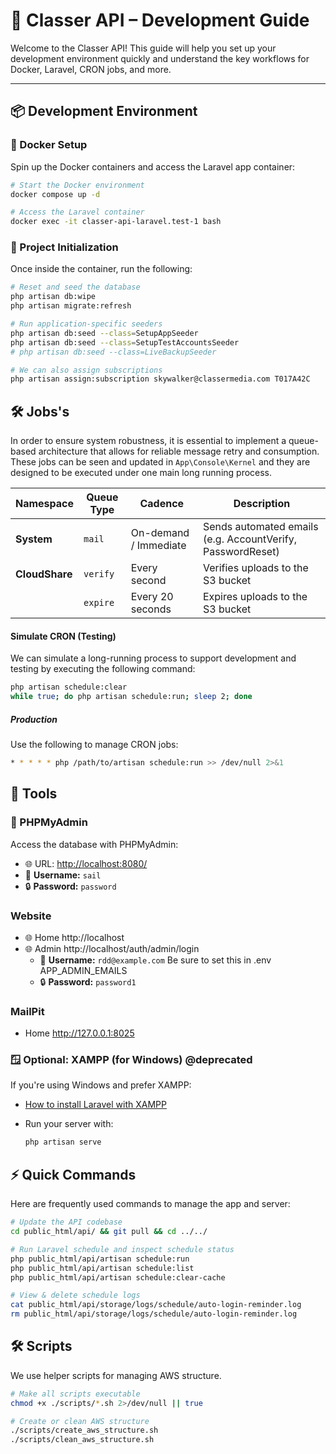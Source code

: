 # 🚀 Classer API – Development Guide

Welcome to the Classer API! This guide will help you set up your development environment quickly and understand the key workflows for Docker, Laravel, CRON jobs, and more.

---

## 📦 Development Environment

### 🐳 Docker Setup

Spin up the Docker containers and access the Laravel app container:

```bash
# Start the Docker environment
docker compose up -d

# Access the Laravel container
docker exec -it classer-api-laravel.test-1 bash
```

### 🔧 Project Initialization

Once inside the container, run the following:

```bash
# Reset and seed the database
php artisan db:wipe
php artisan migrate:refresh

# Run application-specific seeders
php artisan db:seed --class=SetupAppSeeder
php artisan db:seed --class=SetupTestAccountsSeeder
# php artisan db:seed --class=LiveBackupSeeder

# We can also assign subscriptions
php artisan assign:subscription skywalker@classermedia.com T017A42C
``` 

## 🛠️ Jobs's
In order to ensure system robustness, it is essential to implement a queue-based architecture that allows for reliable message retry and consumption. These jobs can be seen and updated in `App\Console\Kernel` and they are designed to be executed under one main long running process.

| Namespace      | Queue Type | Cadence             | Description                                                     |
|----------------|------------|---------------------|-----------------------------------------------------------------|
| **System**     | `mail`     | On-demand / Immediate | Sends automated emails (e.g. AccountVerify, PasswordReset)    |
| **CloudShare** | `verify`   | Every second         | Verifies uploads to the S3 bucket                              |
|                | `expire`   | Every 20 seconds     | Expires uploads to the S3 bucket                               |

#### Simulate CRON (Testing)
We can simulate a long-running process to support development and testing by executing the following command:

```bash
php artisan schedule:clear
while true; do php artisan schedule:run; sleep 2; done
```

##### Production
Use the following to manage CRON jobs:

```bash
* * * * * php /path/to/artisan schedule:run >> /dev/null 2>&1
```

## 🧪 Tools

### 🐘 PHPMyAdmin

Access the database with PHPMyAdmin:

* 🌐 URL: [http://localhost:8080/](http://localhost:8080/)
* 👤 **Username:** `sail`
* 🔒 **Password:** `password`

### Website
* 🌐 Home http://localhost
* 🌐 Admin http://localhost/auth/admin/login
  * 👤 **Username:** `rdd@example.com` Be sure to set this in .env APP_ADMIN_EMAILS
  * 🔒 **Password:** `password1`

### MailPit
* Home http://127.0.0.1:8025

### 🪟 Optional: XAMPP (for Windows) @deprecated

If you're using Windows and prefer XAMPP:

* [How to install Laravel with XAMPP](https://code.tutsplus.com/how-to-install-laravel--cms-93381t)
* Run your server with:

  ```bash
  php artisan serve
  ```

## ⚡ Quick Commands

Here are frequently used commands to manage the app and server:

```bash
# Update the API codebase
cd public_html/api/ && git pull && cd ../../

# Run Laravel schedule and inspect schedule status
php public_html/api/artisan schedule:run
php public_html/api/artisan schedule:list
php public_html/api/artisan schedule:clear-cache

# View & delete schedule logs
cat public_html/api/storage/logs/schedule/auto-login-reminder.log
rm public_html/api/storage/logs/schedule/auto-login-reminder.log
```

## 🛠️ Scripts

We use helper scripts for managing AWS structure.

```bash
# Make all scripts executable
chmod +x ./scripts/*.sh 2>/dev/null || true

# Create or clean AWS structure
./scripts/create_aws_structure.sh
./scripts/clean_aws_structure.sh
```